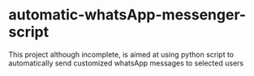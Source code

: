 # automatic-whatsApp-messenger-script
This project although incomplete, is aimed at using python script to automatically send customized whatsApp messages to selected users
